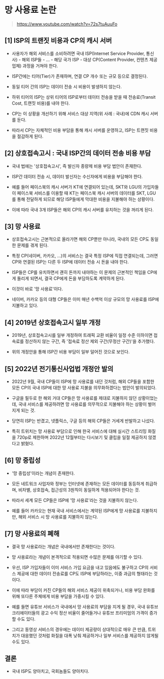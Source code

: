 
# 망 사용료 논란

> https://www.youtube.com/watch?v=72s7tuAuuFo


## [1] ISP의 트랜짓 비용과 CP의 캐시 서버

- 사용자가 해외 서비스를 소비하려면 국내 ISP(Internet Service Provider, 통신사) - 해외 ISP들 - ... - 해당 국가 ISP - 대상 CP(Content Provider, 컨텐츠 제공 업체) 과정을 거쳐야 한다.

- ISP간에는 티어(Tier)가 존재하며, 연결 CP 개수 또는 규모 등으로 결정된다.

- 동일 티어 간의 ISP는 데이터 전송 시 비용이 발생하지 않는다.

- 하위 티어의 ISP는 상위 티어의 ISP로부터 데이터 전송을 받을 때 전송료(Transit Cost, 트랜짓 비용)를 내야 한다.

- CP는 이 상황을 개선하기 위해 서비스 대상 지역(위 사례 : 국내)에 CDN 캐시 서버를 둔다.

- 따라서 CP는 자체적인 비용 부담을 통해 캐시 서버를 운영하고, ISP는 트랜짓 비용을 절감하게 된다.


## [2] 상호접속고시 : 국내 ISP간의 데이터 전송 비용 부담

- 국내 법에는 '상호접속고시', 즉 발신자 종량제 비용 부담 법안이 존재한다.

- ISP간 데이터 전송 시, 데이터 발신자는 수신자에게 비용을 부담해야 한다.

- 예를 들어 페이스북의 캐시 서버가 KT에 연결되어 있는데, SKT와 LGU의 가입자들이 페이스북 서비스를 이용할 때
  KT는 페이스북 캐시 서버의 데이터를 SKT, LGU를 통해 전달하게 되므로 해당 ISP들에게 막대한 비용을 지불해야 하는 상황이다.

- 이에 따라 국내 3개 ISP들은 해외 CP의 캐시 서버를 유치하는 것을 꺼리게 된다.


## [3] 망 사용료

- 상호접속고시는 근본적으로 올라가면 해외 CP뿐만 아니라, 국내의 모든 CP도 동일한 문제를 겪게 된다.

- 특정 CP(네이버, 카카오, ...)의 서비스는 결국 특정 ISP에 직접 연결되는데,
  그러면 CP와 연결된 ISP는 다른 두 ISP에 데이터 전송 시 돈을 내야 한다.

- ISP들은 CP를 유치하면서 괜히 돈까지 내야하는 이 문제의 근본적인 책임을 CP에게 돌리게 되면서,
  결국 CP에게 돈을 부담하도록 계약하게 된다.

- 이것이 바로 '망 사용료'이다.

- 네이버, 카카오 등의 대형 CP들은 이미 매년 수백억 이상 규모의 망 사용료를 ISP에 지불하고 있다.


## [4] 2019년 상호접속고시 일부 개정

- 2019년, 상호접속고시를 일부 개정하여 트래픽 교환 비율이 일정 수준 이하이면 접속료를 정산하지 않는 구간,
  즉 '접속료 정산 제외 구간(무정산 구간)'을 추가했다.

- 위의 개정안을 통해 ISP간 비용 부담이 일부 덜어진 것으로 보인다.


## [5] 2022년 전기통신사업법 개정안 발의

- 2022년 9월, 국내 CP들이 ISP에 망 사용료를 내던 것처럼, 해외 CP들을 포함한 모든 CP의 국내 ISP에 대한 망 사용료 지불을 의무화하겠다는 법안이 발의되었다.

- 구글을 필두로 한 해외 거대 CP들은 망 사용료를 제대로 지불하지 않던 상황이었는데, 국내 서비스를 제공하려면 망 사용료를 의무적으로 지불해야 하는 상황이 벌어지게 되는 것.

- 당연히 ISP는 반겼고, 넷플릭스, 구글 등의 해외 CP들은 거세게 반발하고 나섰다.

- 특히 트위치는 망 사용료 부담으로 인해 한국 서비스에 대해 실시간 스트리밍 화질을 720p로 제한하며
  2022년 12월부터는 다시보기 및 클립을 일절 제공하지 않겠다고 밝혔다.


## [6] 망 중립성

- '망 중립성'이라는 개념이 존재한다.

- 모든 네트워크 사업자와 정부는 인터넷에 존재하는 모든 데이터를 동등하게 취급하며,
  비차별, 상호접속, 접근성의 3원칙이 동일하게 적용되어야 한다는 것.

- 따라서 세계 모든 CP들은 ISP에 '망 사용료'라는 것을 지불하지 않는다.

- 예를 들어 카카오는 현재 국내 서비스에서는 계약된 ISP에게 망 사용료를 지불하지만,
  해외 서비스 시 망 사용료를 지불하지 않는다.


## [7] 망 사용료의 폐해

- 결국 망 사용료라는 개념은 국내에서만 존재한다는 것이다.

- 망 사용료라는 개념이 본격적으로 적용되면 수많은 문제를 야기할 수 있다.

- 우선, ISP 가입자들이 이미 서비스 가입 요금을 내고 있음에도 불구하고 CP의 서비스 제공에 대한 데이터 전송료를 CP도 ISP에 부담하라는,
  이중 과금의 형태라는 것이다.

- 이에 따라 부담이 커진 CP들의 해외 서비스 제공이 위축되거나, 비용 부담 완화를 위해 또다른 주체에게 비용 부담을 가중시킬 수 있다.

- 예를 들면 유튜브 서비스가 국내에서 망 사용료의 부담을 지게 될 경우,
  국내 유튜브 크리에이터들의 광고 수익 정산 비율이 줄어들거나 유튜브 프리미엄의 가격이 증가할 수도 있다.

- 그리고 동영상 서비스의 경우에는 데이터 제공량이 상대적으로 매우 큰 만큼,
  트위치가 대응했던 것처럼 화질을 대폭 낮춰 제공하거나 일부 서비스를 제공하지 않게될 수도 있다.


## 결론

- 국내 ISP도 양아치고, 국회놈들도 양아치다.

